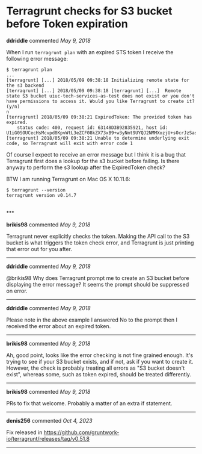 # Terragrunt checks for S3 bucket before Token expiration

**ddriddle** commented *May 9, 2018*

When I run `terragrunt plan` with an expired STS token I receive the following error message:
```
$ terragrunt plan
...
[terragrunt] [...] 2018/05/09 09:38:18 Initializing remote state for the s3 backend
[terragrunt] [...] 2018/05/09 09:38:18 [terragrunt] [...]  Remote state S3 bucket uiuc-tech-services-as-test does not exist or you don't have permissions to access it. Would you like Terragrunt to create it? (y/n) 
n
[terragrunt] 2018/05/09 09:38:21 ExpiredToken: The provided token has expired.
	status code: 400, request id: 63148D3B92835921, host id: U1iG0SOUCecHsMcvpd8KpvWtL3eZCF08kZX73xB9+w3yNmt9UYQJ2NMMXozjU+sOcrJzSasjniY=
[terragrunt] 2018/05/09 09:38:21 Unable to determine underlying exit code, so Terragrunt will exit with error code 1
```
Of course I expect to receive an error message but I think it is a bug that Terragrunt first does a lookup for the s3 bucket before failing. Is there anyway to perform the s3 lookup after the ExpiredToken check?

BTW I am running Terragrunt on Mac OS X 10.11.6:
```
$ terragrunt --version
terragrunt version v0.14.7
```
<br />
***


**brikis98** commented *May 9, 2018*

Terragrunt never explicitly checks the token. Making the API call to the S3 bucket is what triggers the token check error, and Terragrunt is just printing that error out for you after.
***

**ddriddle** commented *May 9, 2018*

@brikis98 Why does Terragrunt prompt me to create an S3 bucket before displaying the error message? It seems the prompt should be suppressed on error.
***

**ddriddle** commented *May 9, 2018*

Please note in the above example I answered No to the prompt then I received the error about an expired token.
***

**brikis98** commented *May 9, 2018*

Ah, good point, looks like the error checking is not fine grained enough. It's trying to see if your S3 bucket exists, and if not, ask if you want to create it. However, the check is probably treating all errors as "S3 bucket doesn't exist", whereas some, such as token expired, should be treated differently.
***

**brikis98** commented *May 9, 2018*

PRs to fix that welcome. Probably a matter of an extra if statement.
***

**denis256** commented *Oct 4, 2023*

Fix released in https://github.com/gruntwork-io/terragrunt/releases/tag/v0.51.8
***

